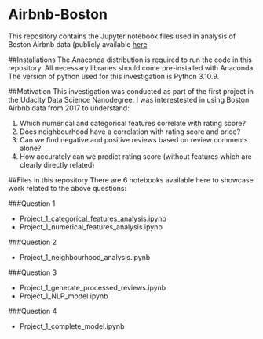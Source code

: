 # Airbnb-Boston
This repository contains the Jupyter notebook files used in analysis of Boston Airbnb data (publicly available [here](https://www.kaggle.com/datasets/airbnb/boston)

##Installations
The Anaconda distribution is required to run the code in this repository. All necessary libraries should come pre-installed with Anaconda. 
The version of python used for this investigation is Python 3.10.9. 

##Motivation
This investigation was conducted as part of the first project in the Udacity Data Science Nanodegree. I was interestested in using Boston Airbnb data from 2017 to understand:

1. Which numerical and categorical features correlate with rating score?
2. Does neighbourhood have a correlation with rating score and price? 
3. Can we find negative and positive reviews based on review comments alone?
4. How accurately can we predict rating score (without features which are clearly directly related)

##Files in this repository
There are 6 notebooks available here to showcase work related to the above questions:

###Question 1
- Project_1_categorical_features_analysis.ipynb
- Project_1_numerical_features_analysis.ipynb

###Question 2
- Project_1_neighbourhood_analysis.ipynb

###Question 3
- Project_1_generate_processed_reviews.ipynb
- Project_1_NLP_model.ipynb

###Question 4
- Project_1_complete_model.ipynb



